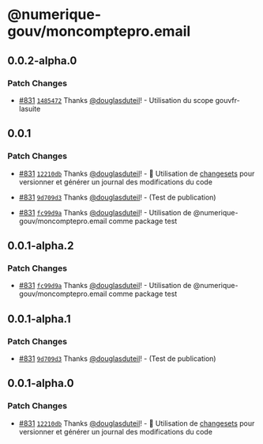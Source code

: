 # @numerique-gouv/moncomptepro.email

## 0.0.2-alpha.0

### Patch Changes

- [#831](https://github.com/numerique-gouv/moncomptepro/pull/831) [`1485472`](https://github.com/numerique-gouv/moncomptepro/commit/148547212ceddeda41f8bef96e09d585aee9922d) Thanks [@douglasduteil](https://github.com/douglasduteil)! - Utilisation du scope gouvfr-lasuite

## 0.0.1

### Patch Changes

- [#831](https://github.com/numerique-gouv/moncomptepro/pull/831) [`12210db`](https://github.com/numerique-gouv/moncomptepro/commit/12210db70259929426bc1272d9594557b71869a7) Thanks [@douglasduteil](https://github.com/douglasduteil)! - 🦋 Utilisation de [changesets](https://github.com/changesets/changesets) pour versionner et générer un journal des modifications du code

- [#831](https://github.com/numerique-gouv/moncomptepro/pull/831) [`9d709d3`](https://github.com/numerique-gouv/moncomptepro/commit/9d709d35dfcfd02f13fcf08ad7d5bc2758ae3a47) Thanks [@douglasduteil](https://github.com/douglasduteil)! - (Test de publication)

- [#831](https://github.com/numerique-gouv/moncomptepro/pull/831) [`fc99d9a`](https://github.com/numerique-gouv/moncomptepro/commit/fc99d9a466ef61fe07430960eb17f8c499b3a542) Thanks [@douglasduteil](https://github.com/douglasduteil)! - Utilisation de @numerique-gouv/moncomptepro.email comme package test

## 0.0.1-alpha.2

### Patch Changes

- [#831](https://github.com/numerique-gouv/moncomptepro/pull/831) [`fc99d9a`](https://github.com/numerique-gouv/moncomptepro/commit/fc99d9a466ef61fe07430960eb17f8c499b3a542) Thanks [@douglasduteil](https://github.com/douglasduteil)! - Utilisation de @numerique-gouv/moncomptepro.email comme package test

## 0.0.1-alpha.1

### Patch Changes

- [#831](https://github.com/numerique-gouv/moncomptepro/pull/831) [`9d709d3`](https://github.com/numerique-gouv/moncomptepro/commit/9d709d35dfcfd02f13fcf08ad7d5bc2758ae3a47) Thanks [@douglasduteil](https://github.com/douglasduteil)! - (Test de publication)

## 0.0.1-alpha.0

### Patch Changes

- [#831](https://github.com/numerique-gouv/moncomptepro/pull/831) [`12210db`](https://github.com/numerique-gouv/moncomptepro/commit/12210db70259929426bc1272d9594557b71869a7) Thanks [@douglasduteil](https://github.com/douglasduteil)! - 🦋 Utilisation de [changesets](https://github.com/changesets/changesets) pour versionner et générer un journal des modifications du code
